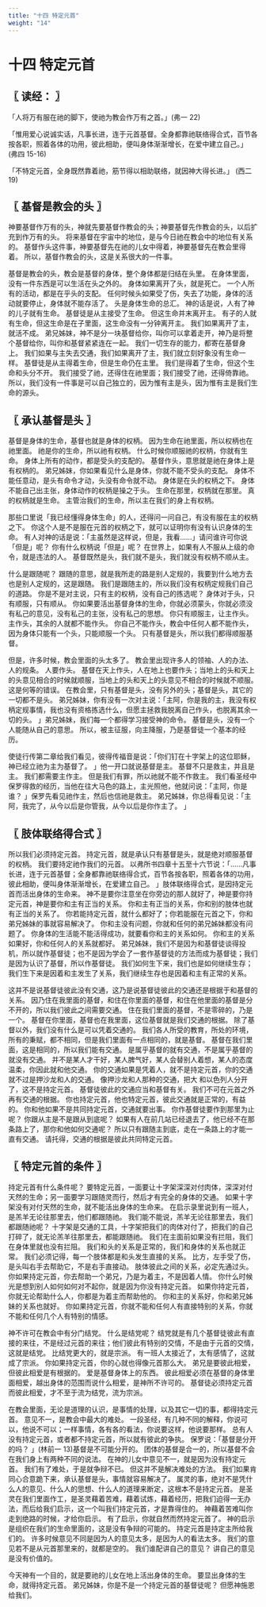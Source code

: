 ```yaml
---
title: "十四 特定元首"
weight: "14"
---
```


# 十四 特定元首

## 〖 读经： 〗

「人将万有服在祂的脚下，使祂为教会作万有之首。」(弗一 22)

「惟用爱心说诚实话，凡事长进，连于元首基督。全身都靠祂联络得合式，百节各按各职，照着各体的功用，彼此相助，便叫身体渐渐增长，在爱中建立自己。」
(弗四 15-16)

「不特定元首，全身既然靠着祂，筋节得以相助联络，就因神大得长进。」
(西二 19)

## 〖 基督是教会的头 〗

神要基督作万有的头，神就先要基督作教会的头；神要基督先作教会的头，以后扩充到作万有的头。
将来基督在宇宙中的地位，是与今日祂在教会中的地位有关系的。
基督作头这件事，神要基督先在祂的儿女中得着，神要基督先在教会里得着。
所以，基督作教会的头，这是关系很大的一件事。

基督是教会的头，教会是基督的身体，整个身体都是归结在头里。
在身体里面，没有一件东西是可以生活在头之外的。
身体如果离开了头，就是死亡。
一个人所有的活动，都是在乎头的支配。
任何时候头如果受了伤，失去了功能，身体的活动就要停止，身体就不能存活了。
头是身体生命的总汇。
神的话是说，人有了神的儿子就有生命。
基督徒是从主接受了生命。
但这生命并末离开主。
有子的人就有生命，但这生命是在子里面，这生命没有一分钟离开主。
我们如果离开了主，就活不成。
弟兄姊妹，神不是分一块基督给你，叫你可以拿着走开，神乃是将整个基督给你，叫你和基督紧紧连在一起。
我们一切生存的能力，都寄在基督身上。
我们如果与主失去交通，我们如果离开了主，我们就立刻好象没有生命一样。
基督徒是从主得着生命，但是生命仍在主里。
我们是得着了生命，但这个生命和头分不开。
我们接受了祂，还得住在祂里面；我们接受了祂，还得倚靠祂。
所以，我们没有一件事是可以自己独立的，因为惟有主是头，因为惟有主是我们生命的源头。

## 〖 承认基督是头 〗

基督是身体的生命，基督也就是身体的权柄。
因为生命在祂里面，所以权柄也在祂里面。
祂是你的生命，所以祂有权柄。
什么时候你顺服祂的权柄，你就有生命。
身体上所有的动作，都是受头的支配的。
基督作头，意思就是祂在身体上是有权柄的。
弟兄姊妹，你如果看见什么是身体，你就不能不受头的支配。
身体不能任意动，是头有命令才动，头没有命令就不动。
身体是在头的权柄之下。
身体不能自己出主张，身体动作的权柄是操之于头。
生命在那里，权柄就在那里。
真的权柄就是生命。
主管治我们的生命，所以主在我们的身上有权柄。

那些口里说「我已经懂得身体生命」的人，还得问一问自己，有没有服在主的权柄之下。
你这个人是不是服在元首的权柄之下，就可以证明你有没有认识身体的生命。
有人对神的话是说：「主虽然是这样说，但是，我看……」请问谁许可你说「但是」呢？
你有什么权柄说「但是」呢？
在世界上，如果有人不服从上级的命令，就是违法的人。
基督既然是头，我们就不是头，我们就没有权柄不顺从主。

什么是跟随呢？
跟随的意思，就是我所走的路是别人定规的，我要到什么地方去也是别人定规的，这是跟随。
我们是跟随主的，所以我们没有权柄定规我们自己的道路。
你是不是对主说，只有主的权柄，没有自己的拣选呢？
身体对于头，只有顺服，只有顺从。
你如果要活出基督身体的生命，你就必须蒙头，你就必须没有私己的意见，没有私己的主张，没有私己的思想。
你只有顺服主，让主作头。
主作头，其余的人就都不能作头。
你自己不能作头，教会中任何人都不能作头，因为身体只能有一个头，只能顺服一个头。
只有基督是头，所以我们都得顺服基督。

但是，许多时候，教会里面的头太多了。
教会里出现许多人的领袖、人的办法、人的规条。
人要作头。
基督在天上作头，人在地上也要作头；当地上的头和天上的头意见相合的时候就顺服，当地上的头和天上的头意见不相合的时候就不顺服。
这是何等的错误。
在教会里，只有基督是头，没有另外的头；基督是头，其它的一切都不是头。
弟兄姊妹，你有没有一次对主说：「主阿，你是我的主，我没有权柄定规事情，我也没有资格拣选什么，但愿主拯救我脱离自己作头，也脱离其余一切的头。
」弟兄姊妹，我们每一个都得学习接受神的命令。
基督是头，没有一个人能随从自己的意思。
所以，被主征服，向主降服，乃是基督徒一个基本的经历。

使徒行传第二章给我们看见，彼得传福音是说：「你们钉在十字架上的这位耶稣，神已经立祂为主为基督了。
」他一开口就说基督是主。
基督不只是救主，并且是主。
我们都需要主作主。
但是我们有罪，所以祂就不能不作救主。
我们看圣经中保罗得救的经历，当他在往大马色的路上，主光照他，他就问说：「主阿，你是谁？
」保罗先看见祂作主，然后也信祂是救主。
弟兄姊妹，你总得看见说：「主阿，我完了，从今以后是你管我，从今以后是你作主了。
」

## 〖 肢体联络得合式 〗

所以我们必须持定元首。
持定元首，就是承认只有基督是头，就是绝对顺服基督的权柄。
我们要持定祂作我们的元首。
以弗所书四章十五至十六节说：「……凡事长进，连于元首基督；全身都靠祂联络得合式，百节各按各职，照着各体的功用，彼此相助，便叫身体渐渐增长，在爱建立自己。
」肢体联络得合式，是因持定元首而活出身体的生命来。
神不是要你注意坐在你旁边的那人就好了，神是要你持定元首，神是要你和主有正当的关系。
你和主有正当的关系，你和别的肢体也就有正当的关系了。
你若能持定元首，就什么都好了；你若能服在元首之下，你和弟兄姊妹的事就容易解决了。
你和主没有问题，你就和任何的弟兄姊妹都没有问题了。
你身体的生活能不能活得成功，就要看你和主的关系如何。
你和主的关系如果好，你和任何人的关系就都好。
弟兄姊妹，我们不是因为和基督徒谈得投机，所以就作基督徒；也不是因为学会了一套作基督徒的方法而成为基督徒；我们是因为认识了基督，所以作基督徒。
我们如何生下来，我们也是如何继续生存；我们生下来是因着和主发生了关系，我们继续生存也是因着和主有正常的关系。

这并不是说基督徒彼此没有交通，这乃是说基督徒彼此的交通还是根据于和基督的关系。
因乃住在我里面的基督，和住在你里面的基督，和住在他里面的基督是分不开的，所以我们彼此之间需要交通。
住在我们里面的基督，不是零碎的，乃是一个。
基督在你里面，基督也在我里面，这位基督就是我们交通的根据。
除了基督以外，我们没有什么是可以凭着交通的。
我们各人所受的教育，所处的环境，所有的秉赋，都不相同，但是我们里面有一点相同的，就是基督。
基督在我们里面，这是相同的，所以我们能有交通。
是属乎基督的就有交通，不是属乎基督的就没有交通。
并不是某人才干好，某人脾气好，某人会替别人着想，某人的态度温柔，你因此就和他交通。
你的交通如果是凭着人，就不是持定元首，你的交通就不过是押沙龙和人的交通。
像押沙龙和人那种的交通，把大 和以色列人分开了，这不是持定元首。
基督徒彼此的交通应当和基督有关。
我们不可在元首之外再有交通的根据。
你也持定元首，他也特定元首，彼此交通就是正常的，有益的。
你和他如果不是共同持定元首，交通就要出事。
你作基督徒要作到那里为止呢？
你跟从主是不是跟从到底呢？
如果有人在前几站已经退去了，他已经不在那条路上了，那你和他如何交通呢？
所以只有跟随主到底，走在一条路上的才能一直有交通。
请托得，交通的根据是彼此共同特定元首。

## 〖 特定元首的条件 〗

持定元首有什么条件呢？
要特定元首，一面要让十字架深深对付肉体，深深对付天然的生命；另一面要学习跟随灵而行，然后才有完全的身体的交通。
如果十字架没有对付天然的生命，就不能活出身体的生命来。
在启示录里说到有一班人，是羔羊无论往那里去，他们都跟随祂。
我们能不能说，羔羊无论往那里去，我们都跟随祂呢？
十字架是交通的工具，十字架把我们的肉体对付了，把我们的自己打碎了，就无论羔羊往那里去，都能跟随祂。
我们在主面前如果没有拦阻，我们在身体里就也没有拦阻。
我们和头的关系是正常的，我们和身体的关系也就正常。
我们必须记得，每一个肢体都是和头发生直接的关系。
比方，左手受了伤，是头叫右手去帮助它，不是右手直接动。
肢体彼此之间的关系，必定先通过头。
你如果持定元首，你去帮助一个弟兄，乃是为着主，不是因着人情。
你什么时候光是想到别人如何如何对不起你，就是因为你没有持定元首。
如果你持定元首，你就无论帮助什么人，你都是为着主而帮助他的。
你和主的关系好，你和弟兄姊妹的关系也就好。
你如果持定元首，你就不能和任何人有直接特别的关系，你就不能和任何几个人有特别的情感。

神不许可在教会中有分门结党。
什么是结党呢？
结党就是有几个基督徒彼此有直接的来往，不是经过元首的来往；他们彼此有特别的交情，不是由于元首的交情，这就是结党。
比结党更大的，就是宗派。
有一班人太接近了，太有感情了，这就成了宗派。
你如果持定元首，你的心就也得像元首那么大。
弟兄是要彼此相爱，但彼此相爱是有根据的。
爱是基督身体上的东西。
彼此相爱必须在基督的身体里面相爱，越出身体的范围而说什么相爱，是神所不许可的。
基督徒必须持定元首而彼此相爱，才不至于流为结党，流为宗派。

在教会里面，无论是道理的认识，是事情的处理，以及其它一切的事，都得持定元首。
意见不一，是教会中最大的难处。
一段圣经，有几种不同的解释，你说可以，他说不可以；一样事情，各有各的看法，你说要这样，他说要那样。
总有人没有持定元首，或者都不持定元首，所以就有彼此的争执。
保罗说：「基督是分开的吗？
」(林前一 13)基督是不可能分开的。
团体的基督是合一的，所以基督不会在我们身上有两种不同的说法。
在神的儿女中意见不一，就是因为没有持定元首。
我们有了难处，于是就争辩不已。
但这并不是解决难处的方法。
我们如果肯同心合意跪下来，承认基督是头，事情就容易解决了。
属灵的事，绝对不是凭什么人的意见、什么人的思想、什么人的道理来断定，这根本不是持定元首。
是圣灵在我们里面作工，是圣灵藉着苦难，藉着试炼，藉着经历，把我们迫得一无办法，而后给我们启示，这一个叫我们持定元首，才是靠得住的。
神藉着苦难叫你走到绝路的时候，才给你启示。
有了启示，你就自然而然持定元首了。
神的启示是组织在我们的生命里面的，这是没有争辩的可能的。
持定元首是持定主所给我们的。
许多时候意见不同是因为人的意见太多，是因为人的看法太多。
我们的意见若不是从元首那里来的，就都是空的。
我们谁配讲自己的意见？
讲自己的意见是没有价值的。

今天神有一个目的，就是要祂的儿女在地上活出身体的生命。
要显出身体的生命，就得持定元首。
弟兄姊妹，你是不是一个持定元首的基督徒呢？
但愿神施恩给我们。
